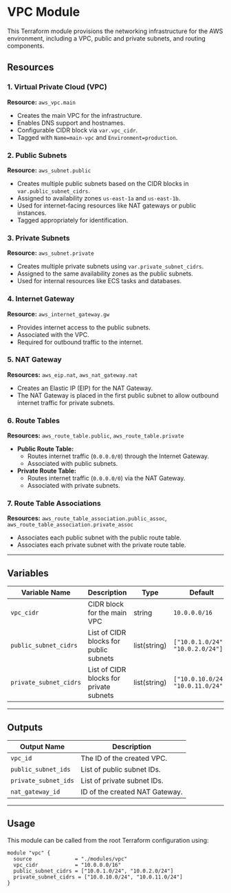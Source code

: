 # VPC Module

This Terraform module provisions the networking infrastructure for the AWS environment, including a VPC, public and private subnets, and routing components.

## Resources

### 1. Virtual Private Cloud (VPC)

**Resource:** `aws_vpc.main`

- Creates the main VPC for the infrastructure.
- Enables DNS support and hostnames.
- Configurable CIDR block via `var.vpc_cidr`.
- Tagged with `Name=main-vpc` and `Environment=production`.

### 2. Public Subnets

**Resource:** `aws_subnet.public`

- Creates multiple public subnets based on the CIDR blocks in `var.public_subnet_cidrs`.
- Assigned to availability zones `us-east-1a` and `us-east-1b`.
- Used for internet-facing resources like NAT gateways or public instances.
- Tagged appropriately for identification.

### 3. Private Subnets

**Resource:** `aws_subnet.private`

- Creates multiple private subnets using `var.private_subnet_cidrs`.
- Assigned to the same availability zones as the public subnets.
- Used for internal resources like ECS tasks and databases.

### 4. Internet Gateway

**Resource:** `aws_internet_gateway.gw`

- Provides internet access to the public subnets.
- Associated with the VPC.
- Required for outbound traffic to the internet.

### 5. NAT Gateway

**Resources:** `aws_eip.nat`, `aws_nat_gateway.nat`

- Creates an Elastic IP (EIP) for the NAT Gateway.
- The NAT Gateway is placed in the first public subnet to allow outbound internet traffic for private subnets.

### 6. Route Tables

**Resources:** `aws_route_table.public`, `aws_route_table.private`

- **Public Route Table:**
  - Routes internet traffic (`0.0.0.0/0`) through the Internet Gateway.
  - Associated with public subnets.
- **Private Route Table:**
  - Routes internet traffic (`0.0.0.0/0`) via the NAT Gateway.
  - Associated with private subnets.

### 7. Route Table Associations

**Resources:** `aws_route_table_association.public_assoc`, `aws_route_table_association.private_assoc`

- Associates each public subnet with the public route table.
- Associates each private subnet with the private route table.

---

## Variables

| Variable Name          | Description                             | Type         | Default                            |
| ---------------------- | --------------------------------------- | ------------ | ---------------------------------- |
| `vpc_cidr`             | CIDR block for the main VPC             | string       | `10.0.0.0/16`                      |
| `public_subnet_cidrs`  | List of CIDR blocks for public subnets  | list(string) | `["10.0.1.0/24", "10.0.2.0/24"]`   |
| `private_subnet_cidrs` | List of CIDR blocks for private subnets | list(string) | `["10.0.10.0/24", "10.0.11.0/24"]` |

---

## Outputs

| Output Name          | Description                    |
| -------------------- | ------------------------------ |
| `vpc_id`             | The ID of the created VPC.     |
| `public_subnet_ids`  | List of public subnet IDs.     |
| `private_subnet_ids` | List of private subnet IDs.    |
| `nat_gateway_id`     | ID of the created NAT Gateway. |

---

## Usage

This module can be called from the root Terraform configuration using:

```hcl
module "vpc" {
  source              = "./modules/vpc"
  vpc_cidr            = "10.0.0.0/16"
  public_subnet_cidrs = ["10.0.1.0/24", "10.0.2.0/24"]
  private_subnet_cidrs = ["10.0.10.0/24", "10.0.11.0/24"]
}
